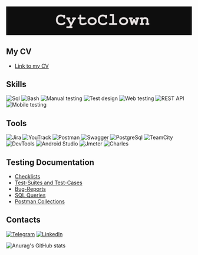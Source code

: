 ![Header](https://github.com/CytoClown/CytoClown/blob/main/assets/Header.png)

## My CV
- [Link to my CV]()

## Skills
![Sql](https://img.shields.io/badge/Sql-090909?style=for-the-badge&logo=Sql&logoColor=0b66c2%20)
![Bash](https://img.shields.io/badge/Bash-090909?style=for-the-badge&logo=Bash&logoColor=0b66c2%20)
![Manual testing](https://img.shields.io/badge/Manual%20testing-090909?style=for-the-badge&logo=Manual%20testing&logoColor=0b66c2%20)
![Test design](https://img.shields.io/badge/Test%20design-090909?style=for-the-badge&logo=Test%20design&logoColor=0b66c2%20)
![Web testing](https://img.shields.io/badge/Web%20testing-090909?style=for-the-badge&logo=Web%20testing&logoColor=0b66c2%20)
![REST API](https://img.shields.io/badge/REST%20API-090909?style=for-the-badge&logo=REST%20API&logoColor=0b66c2%20)
![Mobile testing](https://img.shields.io/badge/Mobile%20testing-090909?style=for-the-badge&logo=Mobile%20testing&logoColor=0b66c2%20)

## Tools
![Jira](https://img.shields.io/badge/Jira-090909?style=for-the-badge&logo=Jira&logoColor=47C5FB)
![YouTrack](https://img.shields.io/badge/YouTrack-090909?style=for-the-badge&logo=YouTrack&logoColor=909090)
![Postman](https://img.shields.io/badge/Postman-090909?style=for-the-badge&logo=Postman&logoColor=ff6c37)
![Swagger](https://img.shields.io/badge/Swagger-090909?style=for-the-badge&logo=swagger)
![PostgreSql](https://img.shields.io/badge/PostgreSql-090909?style=for-the-badge&logo=PostgreSql&logoColor=31648c%20)
![TeamCity](https://img.shields.io/badge/teamcity-090909?style=for-the-badge&logo=teamcity&logoColor=909090)
![DevTools](https://img.shields.io/badge/Devtools-090909?style=for-the-badge&logo=google%20chrome)
![Android Studio](https://img.shields.io/badge/Android%20Studio-090909?style=for-the-badge&logo=Android%20Studio&logoColor=31648c%20)
![Jmeter](https://img.shields.io/badge/Jmeter-090909?style=for-the-badge&logo=Jmeter&logoColor=31648c%20)
![Charles](https://img.shields.io/badge/Charles-090909?style=for-the-badge&logo=Charles&logoColor=31648c%20)

## Testing Documentation

- [Checklists]()
- [Test-Suites and Test-Cases]()
- [Bug-Reports]()
- [SQL Queries]()
- [Postman Collections]()

## Contacts
[![Telegram](https://img.shields.io/badge/Telegram-090909?style=for-the-badge&logo=Telegram&logoColor=31648c%20)](https://t.me//knyaz335)
[![LinkedIn](https://img.shields.io/badge/LinkedIn-090909?style=for-the-badge&logo=LinkedIn&logoColor=0b66c2%20)](https://www.linkedin.com/in/nikolay-knyazev-55a4584a)

![Anurag's GitHub stats](https://github-readme-stats.vercel.app/api?username=CytoClown&show_icons=true&theme=radical)